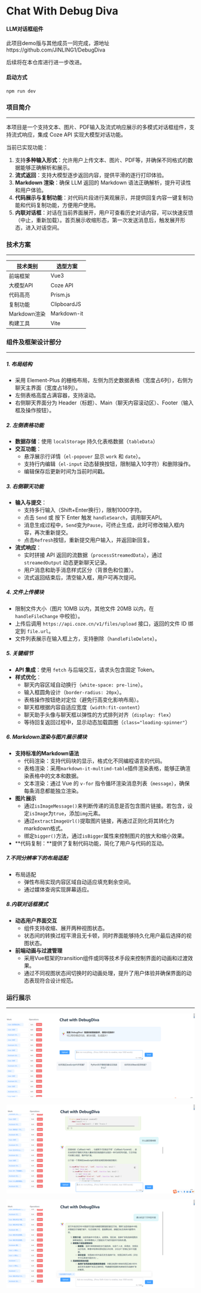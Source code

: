 # Chat With Debug Diva

#### **LLM对话框组件** 

此项目demo版与其他成员一同完成，源地址https://github.com/JINLING1/DebugDiva


后续将在本仓库进行进一步改进。

#### 启动方式

```
npm run dev
```

### 项目简介

------

本项目是一个支持文本、图片、PDF输入及流式响应展示的多模式对话框组件，支持流式响应，集成 Coze API 实现大模型对话功能。

当前已实现功能：

1. 支持**多种输入形式**：允许用户上传文本、图片、PDF等，并确保不同格式的数据能够正确解析和展示。
2. **流式返回**：支持大模型逐步返回内容，提供平滑的逐行打印体验。
3. **Markdown 渲染**：确保 LLM 返回的 Markdown 语法正确解析，提升可读性和用户体验。
4. **代码展示与复制功能**：对代码片段进行美观展示，并提供回复内容一键复制功能和代码复制功能，方便用户使用。
5. **内联对话框**：对话在当前界面展开，用户可查看历史对话内容，可以快速反馈（中止，重新加载）。首页展示收缩形态，第一次发送消息后，触发展开形态，进入对话空间。

### 技术方案

------

| 技术类别     | 选型方案    |
| ------------ | ----------- |
| 前端框架     | Vue3        |
| 大模型API    | Coze API    |
| 代码高亮     | Prism.js    |
| 复制功能     | ClipboardJS |
| Markdown渲染 | Markdown-it |
| 构建工具     | Vite        |

### 组件及框架设计部分

------

##### **1. 布局结构**

- 采用 Element-Plus 的栅格布局，左侧为历史数据表格（宽度占6列），右侧为聊天主界面（宽度占18列）。  
- 左侧表格高度占满容器，支持滚动。  
- 右侧聊天界面分为 Header（标题）、Main（聊天内容滚动区）、Footer（输入框及操作按钮）。  

##### **2. 左侧表格功能**

- **数据存储**：使用 `localStorage` 持久化表格数据（`tableData`）
- **交互功能**：  
  - 悬浮展示行详情（`el-popover` 显示 `work` 和 `date`）。  
  - 支持行内编辑（`el-input` 动态替换按钮，限制输入10字符）和删除操作。  
  - 编辑保存后更新时间为当前时间戳。  

##### **3. 右侧聊天功能**

- **输入与提交**：  
  - 支持多行输入（Shift+Enter换行），限制1000字符。  
  - 点击 `Send` 或 按下 Enter 触发 `handleSearch`，调用聊天API。  
  - 消息生成过程中，`Send`变为`Pause`，可终止生成，此时可修改输入框内容，再次重新提交。
  - 点击`Refresh`按钮，重新提交用户输入，并返回新回复。
- **流式响应**：  
  - 实时拼接 API 返回的流数据（`processStreamedData`），通过 `streamedOutput` 动态更新聊天记录。 
  - 用户消息和助手消息样式区分（背景色和位置）。  
  - 流式返回结束后，清空输入框，用户可再次提问。

##### **4. 文件上传模块**

- 限制文件大小（图片 10MB 以内，其他文件 20MB 以内，在`handleFileChange` 中校验）。  
- 上传后调用 `https://api.coze.cn/v1/files/upload` 接口，返回的文件 ID 绑定到 `file.url`。  
- 文件列表展示在输入框上方，支持删除（`handleFileDelete`）。    

##### **5. 关键细节**

- **API 集成**：使用 `fetch` 与后端交互，请求头包含固定 Token。  
- **样式优化**：  
  - 聊天内容区域自动换行（`white-space: pre-line`）。  
  - 输入框圆角设计（`border-radius: 20px`）。  
  - 表格操作按钮绝对定位（避免行高变化影响布局）。
  - 聊天框根据内容自适应宽度（`width:fit-content`）
  - 聊天助手头像与聊天框以弹性的方式排列对齐（`display: flex`）
  - 等待回复返回过程中，显示动态加载圆圈（`class="loading-spinner"`）

##### **6. Markdown渲染与图片展示模块**

- **支持标准的Markdown语法**
  - 代码渲染：支持代码块的显示，格式化不同编程语言的代码。
  - 表格渲染：采用`markdown-it-multimd-table`插件渲染表格，能够正确渲染表格中的文本和数据。
  - 文本渲染：通过 Vue 的 `v-for` 指令循环渲染消息列表（`message`），确保每条消息都能独立渲染。
- **图片展示**
  - 通过`isImageMessage()`来判断传递的消息是否包含图片链接。若包含，设定`isImage`为`true`，添加`img`元素。
  - 通过`extractImageUrl()`提取图片链接，再通过正则化将其转化为markdown格式。
  - 绑定`bigger()`方法，通过`isBigger`属性来控制图片的放大和缩小效果。
- **代码复制：**提供了复制代码功能，简化了用户与代码的互动。

##### 7.不同分辨率下的布局适配

- 布局适配
  - 弹性布局实现内容区域自动适应填充剩余空间。
  - 通过媒体查询实现屏幕适应。

##### 8.**内联对话框模式**

- **动态用户界面交互**
  - 组件支持收缩、展开两种视图状态。
  - 状态间的转换过程平滑且无卡顿，同时界面能够持久化用户最后选择的视图状态。
- **前端动画与过渡管理**
  - 采用Vue框架的transition组件或同等技术手段来控制界面的动画和过渡效果。
  - 通过不同视图状态间切换时的动画处理，提升了用户体验并确保界面的动态表现符合设计规范。

### 运行展示

------

![](\images\shousuo.png)

![](\images\expand.png)

![](\images\wenjian.png)

